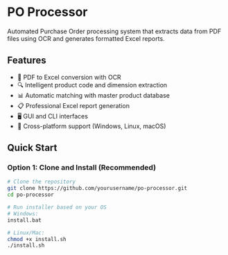 # PO Processor

Automated Purchase Order processing system that extracts data from PDF files using OCR and generates formatted Excel reports.

## Features

- 📄 PDF to Excel conversion with OCR
- 🔍 Intelligent product code and dimension extraction
- 📊 Automatic matching with master product database
- 📋 Professional Excel report generation
- 🖥️ GUI and CLI interfaces
- 🚀 Cross-platform support (Windows, Linux, macOS)

## Quick Start

### Option 1: Clone and Install (Recommended)

```bash
# Clone the repository
git clone https://github.com/yourusername/po-processor.git
cd po-processor

# Run installer based on your OS
# Windows:
install.bat

# Linux/Mac:
chmod +x install.sh
./install.sh